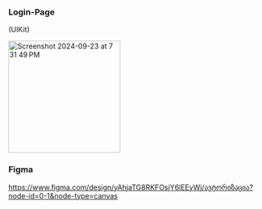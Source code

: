 ### Login-Page 
(UIKit)

<img width="222" alt="Screenshot 2024-09-23 at 7 31 49 PM" src="https://github.com/user-attachments/assets/a9cb91c3-8886-414c-80cb-2770f14d5362">

### Figma

https://www.figma.com/design/yAhjaTG8RKFOsjY6lEEyWj/ავტორიზაცია?node-id=0-1&node-type=canvas
